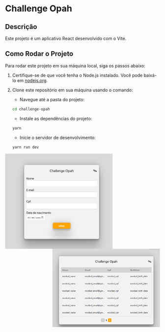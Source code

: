 # Challenge Opah

## Descrição

Este projeto é um aplicativo React desenvolvido com o Vite.

## Como Rodar o Projeto

Para rodar este projeto em sua máquina local, siga os passos abaixo:

1. Certifique-se de que você tenha o Node.js instalado. Você pode baixá-lo em [nodejs.org](https://nodejs.org/).

2. Clone este repositório em sua máquina usando o comando:

   - Navegue até a pasta do projeto:

   ```bash
   cd challenge-opah
   ```

   - Instale as dependências do projeto:

   ```bash
   yarn
   ```

   - Inicie o servidor de desenvolvimento:

   ```bash
   yarn run dev
   ```

<!-- Imagem à esquerda -->
<img src="src/assets/form.jpeg" alt="Formulário" align="left" width="350"/>

<!-- Imagem à direita -->
<img src="src/assets/list.jpeg" alt="Lista" align="right" width="350"/>
